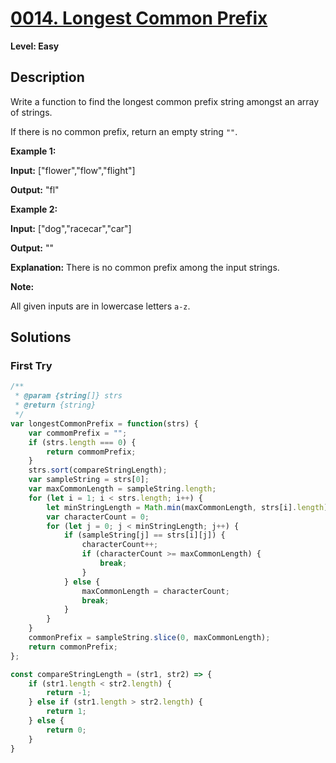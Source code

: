 # [0014. Longest Common Prefix](https://leetcode.com/problems/longest-common-prefix/)

**Level: Easy**

## Description
Write a function to find the longest common prefix string amongst an array of strings.

If there is no common prefix, return an empty string  `""`.

**Example 1:** 

**Input:** ["flower","flow","flight"] 

**Output:** "fl" 

**Example 2:**

**Input:** ["dog","racecar","car"] 

**Output:** "" 

**Explanation:** There is no common prefix among the input strings. 

**Note:** 

All given inputs are in lowercase letters  `a-z`.

## Solutions

### First Try
``` js
/**
 * @param {string[]} strs
 * @return {string}
 */
var longestCommonPrefix = function(strs) {
    var commomPrefix = "";
    if (strs.length === 0) {
        return commomPrefix;
    }
    strs.sort(compareStringLength);
    var sampleString = strs[0];
    var maxCommonLength = sampleString.length;
    for (let i = 1; i < strs.length; i++) {
        let minStringLength = Math.min(maxCommonLength, strs[i].length);
        var characterCount = 0;
        for (let j = 0; j < minStringLength; j++) {
            if (sampleString[j] == strs[i][j]) {
                characterCount++;
                if (characterCount >= maxCommonLength) {
                    break;
                }
            } else {
                maxCommonLength = characterCount;
                break;
            }
        }
    }
    commonPrefix = sampleString.slice(0, maxCommonLength);
    return commonPrefix;
};

const compareStringLength = (str1, str2) => {
    if (str1.length < str2.length) {
        return -1;
    } else if (str1.length > str2.length) {
        return 1;
    } else {
        return 0;
    }
}
```